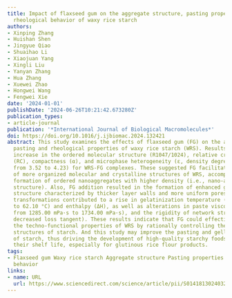 ```yaml
---
title: Impact of flaxseed gum on the aggregate structure, pasting properties, and
  rheological behavior of waxy rice starch
authors:
- Xinping Zhang
- Huishan Shen
- Jingyue Qiao
- Shuaihao Li
- Xiaojuan Yang
- Xingli Liu
- Yanyan Zhang
- Hua Zhang
- Xuewei Zhao
- Hongwei Wang
- Fengwei Xie
date: '2024-01-01'
publishDate: '2024-06-26T10:21:42.673280Z'
publication_types:
- article-journal
publication: '*International Journal of Biological Macromolecules*'
doi: https://doi.org/10.1016/j.ijbiomac.2024.132421
abstract: This study examines the effects of flaxseed gum (FG) on the aggregate structure,
  pasting and rheological properties of waxy rice starch (WRS). Results display an
  increase in the ordered molecular structure (R1047/1024), relative crystallinity
  (RC), compactness (α), and microphase heterogeneity (ε, density degree of nanoaggregates,
  from 3.52 to 4.23) for WRS-FG complexes. These suggested FG facilitated the development
  of more organized molecular and crystalline structures of WRS, accompanied by the
  formation of ordered nanoaggregates with higher density (i.e., nano-aggregation
  structure). Also, FG addition resulted in the formation of enhanced gel network
  structure characterized by thicker layer walls and more uniform pores. These structural
  transformations contributed to a rise in gelatinization temperature (To, from 56.90 °C
  to 62.10 °C) and enthalpy (ΔH), as well as alterations in paste viscosities (PV,
  from 1285.00 mPa·s to 1734.00 mPa·s), and the rigidity of network structure (e.g.,
  decreased loss tangent). These results indicate that FG could effectively regulate
  the techno-functional properties of WRS by rationally controlling the starch intrinsic
  structures of starch. And this study may improve the pasting and gelling properties
  of starch, thus driving the development of high-quality starchy foods and prolonging
  their shelf life, especially for glutinous rice flour products.
tags:
- Flaxseed gum Waxy rice starch Aggregate structure Pasting properties Rheological
  behavior
links:
- name: URL
  url: https://www.sciencedirect.com/science/article/pii/S0141813024032264
---
```

